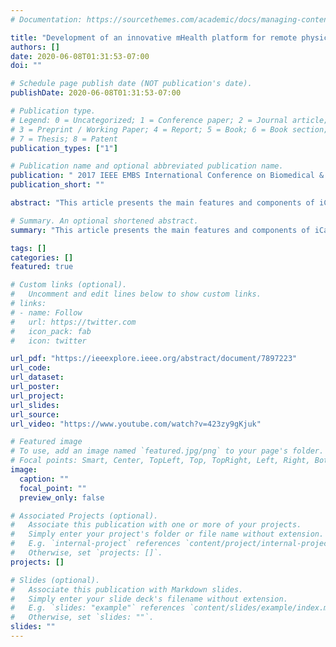```yaml
---
# Documentation: https://sourcethemes.com/academic/docs/managing-content/

title: "Development of an innovative mHealth platform for remote physical activity monitoring and health coaching of cardiac rehabilitation patients"
authors: []
date: 2020-06-08T01:31:53-07:00
doi: ""

# Schedule page publish date (NOT publication's date).
publishDate: 2020-06-08T01:31:53-07:00

# Publication type.
# Legend: 0 = Uncategorized; 1 = Conference paper; 2 = Journal article;
# 3 = Preprint / Working Paper; 4 = Report; 5 = Book; 6 = Book section;
# 7 = Thesis; 8 = Patent
publication_types: ["1"]

# Publication name and optional abbreviated publication name.
publication: " 2017 IEEE EMBS International Conference on Biomedical & Health Informatics (BHI)"
publication_short: ""

abstract: "This article presents the main features and components of iCardia - an innovative mHealth platform designed to support remote monitoring and health coaching of cardiac rehabilitation (CR) patients, through Fitbit wearable sensor devices, smartphones, and personalized SMS textmessages. The design and development of iCardia were based on an iterative, user-centered design process and an open-service architecture to ensure rapid scalability and adherence to evidence-based guidelines for easier transition into clinical practice. iCardia has the potential to enable a paradigm shift towards a collaborative CR environment that utilizes mHealth technologies to engage patients to more effectively self-manage their cardiovascular disease."

# Summary. An optional shortened abstract.
summary: "This article presents the main features and components of iCardia - an innovative mHealth platform designed to support remote monitoring and health coaching of cardiac rehabilitation (CR) patients, through Fitbit wearable sensor devices, smartphones, and personalized SMS textmessages."

tags: []
categories: []
featured: true

# Custom links (optional).
#   Uncomment and edit lines below to show custom links.
# links:
# - name: Follow
#   url: https://twitter.com
#   icon_pack: fab
#   icon: twitter

url_pdf: "https://ieeexplore.ieee.org/abstract/document/7897223"
url_code:
url_dataset:
url_poster:
url_project:
url_slides:
url_source:
url_video: "https://www.youtube.com/watch?v=423zy9gKjuk"

# Featured image
# To use, add an image named `featured.jpg/png` to your page's folder. 
# Focal points: Smart, Center, TopLeft, Top, TopRight, Left, Right, BottomLeft, Bottom, BottomRight.
image:
  caption: ""
  focal_point: ""
  preview_only: false

# Associated Projects (optional).
#   Associate this publication with one or more of your projects.
#   Simply enter your project's folder or file name without extension.
#   E.g. `internal-project` references `content/project/internal-project/index.md`.
#   Otherwise, set `projects: []`.
projects: []

# Slides (optional).
#   Associate this publication with Markdown slides.
#   Simply enter your slide deck's filename without extension.
#   E.g. `slides: "example"` references `content/slides/example/index.md`.
#   Otherwise, set `slides: ""`.
slides: ""
---
```

